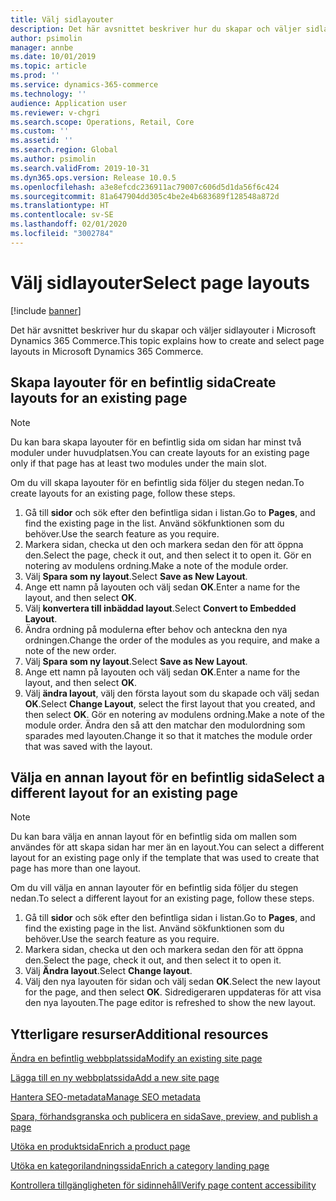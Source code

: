 ```yaml
---
title: Välj sidlayouter
description: Det här avsnittet beskriver hur du skapar och väljer sidlayouter i Microsoft Dynamics 365 Commerce.
author: psimolin
manager: annbe
ms.date: 10/01/2019
ms.topic: article
ms.prod: ''
ms.service: dynamics-365-commerce
ms.technology: ''
audience: Application user
ms.reviewer: v-chgri
ms.search.scope: Operations, Retail, Core
ms.custom: ''
ms.assetid: ''
ms.search.region: Global
ms.author: psimolin
ms.search.validFrom: 2019-10-31
ms.dyn365.ops.version: Release 10.0.5
ms.openlocfilehash: a3e8efcdc236911ac79007c606d5d1da56f6c424
ms.sourcegitcommit: 81a647904dd305c4be2e4b683689f128548a872d
ms.translationtype: HT
ms.contentlocale: sv-SE
ms.lasthandoff: 02/01/2020
ms.locfileid: "3002784"
---
```

# <a name="select-page-layouts"></a><span data-ttu-id="cacd8-103">Välj sidlayouter</span><span class="sxs-lookup"><span data-stu-id="cacd8-103">Select page layouts</span></span>


[!include [banner](includes/banner.md)]

<span data-ttu-id="cacd8-104">Det här avsnittet beskriver hur du skapar och väljer sidlayouter i Microsoft Dynamics 365 Commerce.</span><span class="sxs-lookup"><span data-stu-id="cacd8-104">This topic explains how to create and select page layouts in Microsoft Dynamics 365 Commerce.</span></span>

## <a name="create-layouts-for-an-existing-page"></a><span data-ttu-id="cacd8-105">Skapa layouter för en befintlig sida</span><span class="sxs-lookup"><span data-stu-id="cacd8-105">Create layouts for an existing page</span></span>

> [!NOTE]
> <span data-ttu-id="cacd8-106">Du kan bara skapa layouter för en befintlig sida om sidan har minst två moduler under huvudplatsen.</span><span class="sxs-lookup"><span data-stu-id="cacd8-106">You can create layouts for an existing page only if that page has at least two modules under the main slot.</span></span>

<span data-ttu-id="cacd8-107">Om du vill skapa layouter för en befintlig sida följer du stegen nedan.</span><span class="sxs-lookup"><span data-stu-id="cacd8-107">To create layouts for an existing page, follow these steps.</span></span>

1. <span data-ttu-id="cacd8-108">Gå till **sidor** och sök efter den befintliga sidan i listan.</span><span class="sxs-lookup"><span data-stu-id="cacd8-108">Go to **Pages**, and find the existing page in the list.</span></span> <span data-ttu-id="cacd8-109">Använd sökfunktionen som du behöver.</span><span class="sxs-lookup"><span data-stu-id="cacd8-109">Use the search feature as you require.</span></span>
1. <span data-ttu-id="cacd8-110">Markera sidan, checka ut den och markera sedan den för att öppna den.</span><span class="sxs-lookup"><span data-stu-id="cacd8-110">Select the page, check it out, and then select it to open it.</span></span> <span data-ttu-id="cacd8-111">Gör en notering av modulens ordning.</span><span class="sxs-lookup"><span data-stu-id="cacd8-111">Make a note of the module order.</span></span>
1. <span data-ttu-id="cacd8-112">Välj **Spara som ny layout**.</span><span class="sxs-lookup"><span data-stu-id="cacd8-112">Select **Save as New Layout**.</span></span>
1. <span data-ttu-id="cacd8-113">Ange ett namn på layouten och välj sedan **OK**.</span><span class="sxs-lookup"><span data-stu-id="cacd8-113">Enter a name for the layout, and then select **OK**.</span></span>
1. <span data-ttu-id="cacd8-114">Välj **konvertera till inbäddad layout**.</span><span class="sxs-lookup"><span data-stu-id="cacd8-114">Select **Convert to Embedded Layout**.</span></span>
1. <span data-ttu-id="cacd8-115">Ändra ordning på modulerna efter behov och anteckna den nya ordningen.</span><span class="sxs-lookup"><span data-stu-id="cacd8-115">Change the order of the modules as you require, and make a note of the new order.</span></span>
1. <span data-ttu-id="cacd8-116">Välj **Spara som ny layout**.</span><span class="sxs-lookup"><span data-stu-id="cacd8-116">Select **Save as New Layout**.</span></span>
1. <span data-ttu-id="cacd8-117">Ange ett namn på layouten och välj sedan **OK**.</span><span class="sxs-lookup"><span data-stu-id="cacd8-117">Enter a name for the layout, and then select **OK**.</span></span>
1. <span data-ttu-id="cacd8-118">Välj **ändra layout**, välj den första layout som du skapade och välj sedan **OK**.</span><span class="sxs-lookup"><span data-stu-id="cacd8-118">Select **Change Layout**, select the first layout that you created, and then select **OK**.</span></span> <span data-ttu-id="cacd8-119">Gör en notering av modulens ordning.</span><span class="sxs-lookup"><span data-stu-id="cacd8-119">Make a note of the module order.</span></span> <span data-ttu-id="cacd8-120">Ändra den så att den matchar den modulordning som sparades med layouten.</span><span class="sxs-lookup"><span data-stu-id="cacd8-120">Change it so that it matches the module order that was saved with the layout.</span></span>

## <a name="select-a-different-layout-for-an-existing-page"></a><span data-ttu-id="cacd8-121">Välja en annan layout för en befintlig sida</span><span class="sxs-lookup"><span data-stu-id="cacd8-121">Select a different layout for an existing page</span></span>

> [!NOTE]
> <span data-ttu-id="cacd8-122">Du kan bara välja en annan layout för en befintlig sida om mallen som användes för att skapa sidan har mer än en layout.</span><span class="sxs-lookup"><span data-stu-id="cacd8-122">You can select a different layout for an existing page only if the template that was used to create that page has more than one layout.</span></span>

<span data-ttu-id="cacd8-123">Om du vill välja en annan layouter för en befintlig sida följer du stegen nedan.</span><span class="sxs-lookup"><span data-stu-id="cacd8-123">To select a different layout for an existing page, follow these steps.</span></span>

1. <span data-ttu-id="cacd8-124">Gå till **sidor** och sök efter den befintliga sidan i listan.</span><span class="sxs-lookup"><span data-stu-id="cacd8-124">Go to **Pages**, and find the existing page in the list.</span></span> <span data-ttu-id="cacd8-125">Använd sökfunktionen som du behöver.</span><span class="sxs-lookup"><span data-stu-id="cacd8-125">Use the search feature as you require.</span></span>
1. <span data-ttu-id="cacd8-126">Markera sidan, checka ut den och markera sedan den för att öppna den.</span><span class="sxs-lookup"><span data-stu-id="cacd8-126">Select the page, check it out, and then select it to open it.</span></span>
1. <span data-ttu-id="cacd8-127">Välj **Ändra layout**.</span><span class="sxs-lookup"><span data-stu-id="cacd8-127">Select **Change layout**.</span></span>
1. <span data-ttu-id="cacd8-128">Välj den nya layouten för sidan och välj sedan **OK**.</span><span class="sxs-lookup"><span data-stu-id="cacd8-128">Select the new layout for the page, and then select **OK**.</span></span> <span data-ttu-id="cacd8-129">Sidredigeraren uppdateras för att visa den nya layouten.</span><span class="sxs-lookup"><span data-stu-id="cacd8-129">The page editor is refreshed to show the new layout.</span></span>

## <a name="additional-resources"></a><span data-ttu-id="cacd8-130">Ytterligare resurser</span><span class="sxs-lookup"><span data-stu-id="cacd8-130">Additional resources</span></span>

[<span data-ttu-id="cacd8-131">Ändra en befintlig webbplatssida</span><span class="sxs-lookup"><span data-stu-id="cacd8-131">Modify an existing site page</span></span>](modify-existing-page.md)

[<span data-ttu-id="cacd8-132">Lägga till en ny webbplatssida</span><span class="sxs-lookup"><span data-stu-id="cacd8-132">Add a new site page</span></span>](add-new-page.md)

[<span data-ttu-id="cacd8-133">Hantera SEO-metadata</span><span class="sxs-lookup"><span data-stu-id="cacd8-133">Manage SEO metadata</span></span>](manage-seo-metadata.md)

[<span data-ttu-id="cacd8-134">Spara, förhandsgranska och publicera en sida</span><span class="sxs-lookup"><span data-stu-id="cacd8-134">Save, preview, and publish a page</span></span>](save-preview-publish-page.md)

[<span data-ttu-id="cacd8-135">Utöka en produktsida</span><span class="sxs-lookup"><span data-stu-id="cacd8-135">Enrich a product page</span></span>](enrich-product-page.md)

[<span data-ttu-id="cacd8-136">Utöka en kategorilandningssida</span><span class="sxs-lookup"><span data-stu-id="cacd8-136">Enrich a category landing page</span></span>](enrich-category-page.md)

[<span data-ttu-id="cacd8-137">Kontrollera tillgängligheten för sidinnehåll</span><span class="sxs-lookup"><span data-stu-id="cacd8-137">Verify page content accessibility</span></span>](verify-accessibility.md)

